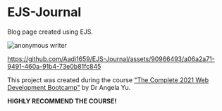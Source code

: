 # EJS-Journal
Blog page created using EJS.

![anonymous writer](https://github.com/Aadi1659/EJS-Journal/assets/90966493/282a81a2-2fd7-4fdd-8ff9-cb4e6897d926)

https://github.com/Aadi1659/EJS-Journal/assets/90966493/a06a2a71-9491-460a-91b4-73e0b81fc845


This project was created during the course <a href="https://www.udemy.com/course/the-complete-web-development-bootcamp/">"The Complete 2021 Web Development Bootcamp"</a> by Dr Angela Yu.

<b>HIGHLY RECOMMEND THE COURSE!</b>
